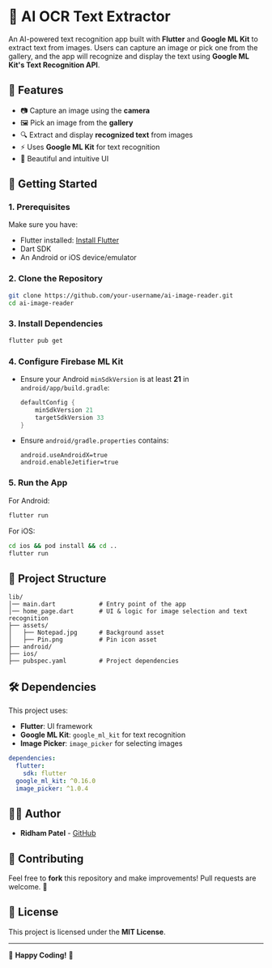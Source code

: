 # 📝 AI OCR Text Extractor

An AI-powered text recognition app built with **Flutter** and **Google ML Kit** to extract text from images. Users can capture an image or pick one from the gallery, and the app will recognize and display the text using **Google ML Kit's Text Recognition API**.

## 📌 Features
- 📷 Capture an image using the **camera**
- 🖼️ Pick an image from the **gallery**
- 🔍 Extract and display **recognized text** from images
- ⚡ Uses **Google ML Kit** for text recognition
- 🎨 Beautiful and intuitive UI

## 🚀 Getting Started

### **1. Prerequisites**
Make sure you have:
- Flutter installed: [Install Flutter](https://flutter.dev/docs/get-started/install)
- Dart SDK
- An Android or iOS device/emulator

### **2. Clone the Repository**
```sh
git clone https://github.com/your-username/ai-image-reader.git
cd ai-image-reader
```

### **3. Install Dependencies**
```sh
flutter pub get
```

### **4. Configure Firebase ML Kit**
- Ensure your Android `minSdkVersion` is at least **21** in `android/app/build.gradle`:
  ```gradle
  defaultConfig {
      minSdkVersion 21
      targetSdkVersion 33
  }
  ```

- Ensure `android/gradle.properties` contains:
  ```properties
  android.useAndroidX=true
  android.enableJetifier=true
  ```

### **5. Run the App**
For Android:
```sh
flutter run
```
For iOS:
```sh
cd ios && pod install && cd ..
flutter run
```

## 📂 Project Structure
```
lib/
│── main.dart            # Entry point of the app
│── home_page.dart       # UI & logic for image selection and text recognition
├── assets/
│   ├── Notepad.jpg      # Background asset
│   ├── Pin.png          # Pin icon asset
├── android/
├── ios/
├── pubspec.yaml         # Project dependencies
```

## 🛠 Dependencies
This project uses:
- **Flutter**: UI framework
- **Google ML Kit**: `google_ml_kit` for text recognition
- **Image Picker**: `image_picker` for selecting images

```yaml
dependencies:
  flutter:
    sdk: flutter
  google_ml_kit: ^0.16.0
  image_picker: ^1.0.4
```

## 👨‍💻 Author
- **Ridham Patel** - [GitHub](https://github.com/your-username)

## 🌟 Contributing
Feel free to **fork** this repository and make improvements! Pull requests are welcome. 🚀

## 📜 License
This project is licensed under the **MIT License**.

---
🚀 **Happy Coding!** 🎯

